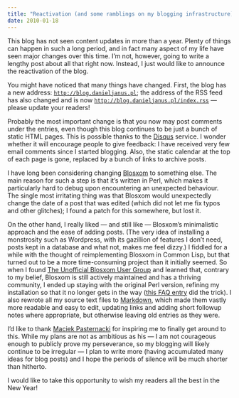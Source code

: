 ```yaml
---
title: "Reactivation (and some ramblings on my blogging infrastructure)"
date: 2010-01-18
---
```


This blog has not seen content updates in more than a year. Plenty of things can happen in such a long period, and in fact many aspect of my life have seen major changes over this time. I’m not, however, going to write a lengthy post about all that right now. Instead, I just would like to announce the reactivation of the blog.

You might have noticed that many things have changed. First, the blog has a new address: [`http://blog.danieljanus.pl`][1]; the address of the RSS feed has also changed and is now [`http://blog.danieljanus.pl/index.rss`][2] — please update your readers!

Probably the most important change is that you now may post comments under the entries, even though this blog continues to be just a bunch of static HTML pages. This is possible thanks to the [Disqus][3] service. I wonder whether it will encourage people to give feedback: I have received very few email comments since I started blogging. Also, the static calendar at the top of each page is gone, replaced by a bunch of links to archive posts.

I have long been considering changing [Blosxom][4] to something else. The main reason for such a step is that it’s written in Perl, which makes it particularly hard to debug upon encountering an unexpected behaviour. The single most irritating thing was that Blosxom would unexpectedly change the date of a post that was edited (which did not let me fix typos and other glitches); I found a patch for this somewhere, but lost it.

On the other hand, I really liked — and still like — Blosxom’s minimalistic approach and the ease of adding posts. (The very idea of installing a monstrosity such as Wordpress, with its gazillion of features I don’t need, posts kept in a database and what not, makes me feel dizzy.) I fiddled for a while with the thought of reimplementing Blosxom in Common Lisp, but that turned out to be a more time-consuming project than it initially seemed. So when I found [The Unofficial Blosxom User Group][5] and learned that, contrary to my belief, Blosxom is still actively maintained and has a thriving community, I ended up staying with the original Perl version, refining my installation so that it no longer gets in the way ([this FAQ entry][6] did the trick). I also rewrote all my source text files to [Markdown][7], which made them vastly more readable and easy to edit, updating links and adding short followup notes where appropriate, but otherwise leaving old entries as they were.

I’d like to thank [Maciek Pasternacki][8] for inspiring me to finally get around to this. While my plans are not as ambitious as his — I am not courageous enough to publicly prove my perseverance, so my blogging will likely continue to be irregular — I plan to write more (having accumulated many ideas for blog posts) and I hope the periods of silence will be much shorter than hitherto.

I would like to take this opportunity to wish my readers all the best in the New Year!

 [1]: http://blog.danieljanus.pl
 [2]: http://blog.danieljanus.pl/index.rss
 [3]: http://disqus.com/
 [4]: http://www.blosxom.com/
 [5]: http://blosxom.ookee.com/
 [6]: http://blosxom.ookee.com/blog/help/howto_update_posts_without_making_the_date_change.html
 [7]: http://daringfireball.net/projects/markdown/
 [8]: http://www.3ofcoins.net/2010/01/08/revive-the-blog-project-52/
